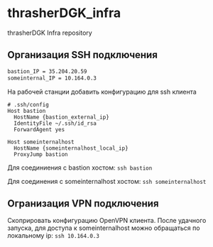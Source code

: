 # thrasherDGK_infra
thrasherDGK Infra repository

## Организация SSH подключения
```sh
bastion_IP = 35.204.20.59
someinternal_IP = 10.164.0.3
```

На рабочей станции добавить конфигурацию для ssh клиента
```
# .ssh/config
Host bastion
  HostName {bastion_external_ip}
  IdentityFile ~/.ssh/id_rsa
  ForwardAgent yes

Host someinternalhost
  HostName {someinternalhost_local_ip}
  ProxyJump bastion
```

Для соединиения с bastion хостом: `ssh bastion`

Для соединения с someinternalhost хостом: `ssh someinternalhost`

## Огранизация VPN подключения
Скоприровать конфигурацию OpenVPN клиента. После удачного запуска, для
доступа к someinternalhost можно обращаться по локальному ip: `ssh 10.164.0.3`
